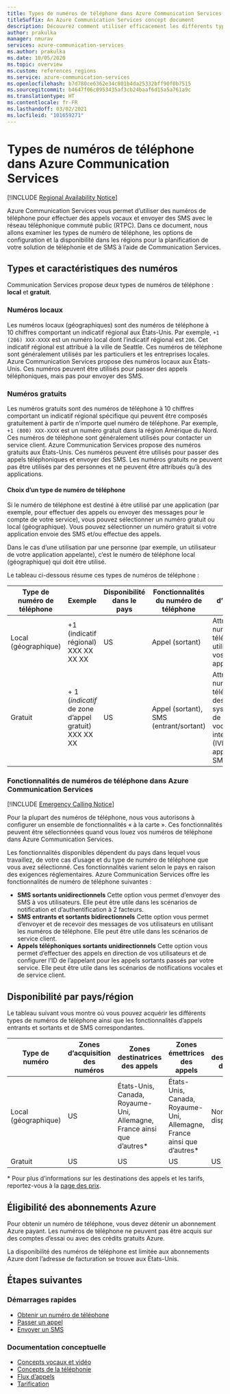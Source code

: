```yaml
---
title: Types de numéros de téléphone dans Azure Communication Services
titleSuffix: An Azure Communication Services concept document
description: Découvrez comment utiliser efficacement les différents types de numéros de téléphone pour les SMS et la téléphonie.
author: prakulka
manager: nmurav
services: azure-communication-services
ms.author: prakulka
ms.date: 10/05/2020
ms.topic: overview
ms.custom: references_regions
ms.service: azure-communication-services
ms.openlocfilehash: b7d780ce6362e34c801b4da25332bff90f0b7515
ms.sourcegitcommit: b4647f06c0953435af3cb24baaf6d15a5a761a9c
ms.translationtype: HT
ms.contentlocale: fr-FR
ms.lasthandoff: 03/02/2021
ms.locfileid: "101659271"
---
```

# <a name="phone-number-types-in-azure-communication-services"></a>Types de numéros de téléphone dans Azure Communication Services

[!INCLUDE [Regional Availability Notice](../../includes/regional-availability-include.md)]

Azure Communication Services vous permet d’utiliser des numéros de téléphone pour effectuer des appels vocaux et envoyer des SMS avec le réseau téléphonique commuté public (RTPC). Dans ce document, nous allons examiner les types de numéro de téléphone, les options de configuration et la disponibilité dans les régions pour la planification de votre solution de téléphonie et de SMS à l’aide de Communication Services.

## <a name="number-types-and-features"></a>Types et caractéristiques des numéros
Communication Services propose deux types de numéros de téléphone : **local** et **gratuit**.

### <a name="local-numbers"></a>Numéros locaux
Les numéros locaux (géographiques) sont des numéros de téléphone à 10 chiffres comportant un indicatif régional aux États-Unis. Par exemple, `+1 (206) XXX-XXXX` est un numéro local dont l’indicatif régional est `206`. Cet indicatif régional est attribué à la ville de Seattle. Ces numéros de téléphone sont généralement utilisés par les particuliers et les entreprises locales. Azure Communication Services propose des numéros locaux aux États-Unis. Ces numéros peuvent être utilisés pour passer des appels téléphoniques, mais pas pour envoyer des SMS.

### <a name="toll-free-numbers"></a>Numéros gratuits
Les numéros gratuits sont des numéros de téléphone à 10 chiffres comportant un indicatif régional spécifique qui peuvent être composés gratuitement à partir de n’importe quel numéro de téléphone. Par exemple, `+1 (800) XXX-XXXX` est un numéro gratuit dans la région Amérique du Nord. Ces numéros de téléphone sont généralement utilisés pour contacter un service client. Azure Communication Services propose des numéros gratuits aux États-Unis. Ces numéros peuvent être utilisés pour passer des appels téléphoniques et envoyer des SMS. Les numéros gratuits ne peuvent pas être utilisés par des personnes et ne peuvent être attribués qu’à des applications.

#### <a name="choosing-a-phone-number-type"></a>Choix d’un type de numéro de téléphone

Si le numéro de téléphone est destiné à être utilisé par une application (par exemple, pour effectuer des appels ou envoyer des messages pour le compte de votre service), vous pouvez sélectionner un numéro gratuit ou local (géographique). Vous pouvez sélectionner un numéro gratuit si votre application envoie des SMS et/ou effectue des appels.

Dans le cas d’une utilisation par une personne (par exemple, un utilisateur de votre application appelante), c’est le numéro de téléphone local (géographique) qui doit être utilisé.

Le tableau ci-dessous résume ces types de numéros de téléphone :

| Type de numéro de téléphone | Exemple                              | Disponibilité dans le pays    | Fonctionnalités du numéro de téléphone |Cas d’utilisation courant                                                                                                     |
| ----------------- | ------------------------------------ | ----------------------- | ------------------------|------------------------------------------------------------------------------------------------------------------- |
| Local (géographique)        | +1 (indicatif régional) XXX XX XX XX  | US                      | Appel (sortant) | Attribution des numéros de téléphone aux utilisateurs de vos applications  |
| Gratuit         | \+ 1 (*indicatif* de zone d’appel gratuit) XXX XX XX | US                      | Appel (sortant), SMS (entrant/sortant)| Attribution des numéros de téléphone à des systèmes/bots de réponse vocale interactive (IVR), applications SMS                                        |


### <a name="phone-number-features-in-azure-communication-services"></a>Fonctionnalités de numéros de téléphone dans Azure Communication Services

[!INCLUDE [Emergency Calling Notice](../../includes/emergency-calling-notice-include.md)]

Pour la plupart des numéros de téléphone, nous vous autorisons à configurer un ensemble de fonctionnalités « à la carte ». Ces fonctionnalités peuvent être sélectionnées quand vous louez vos numéros de téléphone dans Azure Communication Services.

Les fonctionnalités disponibles dépendent du pays dans lequel vous travaillez, de votre cas d’usage et du type de numéro de téléphone que vous avez sélectionné. Ces fonctionnalités varient selon le pays en raison des exigences réglementaires. Azure Communication Services offre les fonctionnalités de numéro de téléphone suivantes :

- **SMS sortants unidirectionnels** Cette option vous permet d’envoyer des SMS à vos utilisateurs. Elle peut être utile dans les scénarios de notification et d’authentification à 2 facteurs.
- **SMS entrants et sortants bidirectionnels** Cette option vous permet d’envoyer et de recevoir des messages de vos utilisateurs en utilisant les numéros de téléphone. Elle peut être utile dans les scénarios de service client.
- **Appels téléphoniques sortants unidirectionnels** Cette option vous permet d’effectuer des appels en direction de vos utilisateurs et de configurer l’ID de l’appelant pour les appels sortants passés par votre service. Elle peut être utile dans les scénarios de notifications vocales et de service client.

## <a name="countryregion-availability"></a>Disponibilité par pays/région

Le tableau suivant vous montre où vous pouvez acquérir les différents types de numéros de téléphone ainsi que les fonctionnalités d’appels entrants et sortants et de SMS correspondantes.

|Type de numéro| Zones d’acquisition des numéros | Zones destinatrices des appels                                        | Zones émettrices des appels                                    |Zones destinatrices des SMS       | Zones émettrices des SMS |
|-----------| ------------------ | ---------------------------------------------------  |-------------------------------------------------------|-----------------------|--------|
| Local (géographique)  | US                 | États-Unis, Canada, Royaume-Uni, Allemagne, France ainsi que d’autres*| États-Unis, Canada, Royaume-Uni, Allemagne, France ainsi que d’autres* |Non disponible| Non disponible |
| Gratuit | US                 | US                                                   | US                                                    |US                | US |

\* Pour plus d’informations sur les destinations des appels et les tarifs, reportez-vous à la [page des prix](../pricing.md).

## <a name="azure-subscriptions-eligibility"></a>Éligibilité des abonnements Azure

Pour obtenir un numéro de téléphone, vous devez détenir un abonnement Azure payant. Les numéros de téléphone ne peuvent pas être acquis sur des comptes d’essai ou avec des crédits gratuits Azure.

La disponibilité des numéros de téléphone est limitée aux abonnements Azure dont l’adresse de facturation se trouve aux États-Unis.

## <a name="next-steps"></a>Étapes suivantes

### <a name="quickstarts"></a>Démarrages rapides

- [Obtenir un numéro de téléphone](../../quickstarts/telephony-sms/get-phone-number.md)
- [Passer un appel](../../quickstarts/voice-video-calling/calling-client-samples.md)
- [Envoyer un SMS](../../quickstarts/telephony-sms/send.md)

### <a name="conceptual-documentation"></a>Documentation conceptuelle

- [Concepts vocaux et vidéo](../voice-video-calling/about-call-types.md)
- [Concepts de la téléphonie](./telephony-concept.md)
- [Flux d’appels](../call-flows.md)
- [Tarification](../pricing.md)
